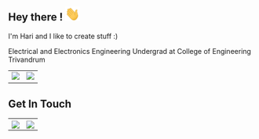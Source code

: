 ## Hey there !  <img src="https://raw.githubusercontent.com/ABSphreak/ABSphreak/master/gifs/Hi.gif" width="30px">

I'm Hari and I like to create stuff :)

Electrical and Electronics Engineering Undergrad at College of Engineering Trivandrum

<table align="center">
  <tr>
    <td>
<img src="https://github-readme-stats.vercel.app/api?username=harishnkr&show_icons=true&theme=calm&layout=compact"></td>
    <td>
<img src="https://github-readme-stats.vercel.app/api/top-langs/?username=harishnkr&layout=compact&theme=calm&hide=roff&langs_count=10"></td>
  </tr>
  </table>

## Get In Touch

<table align="center">
  <tr>
<td> <a href="https://hari2menon1234@gmail.com"><img align="center" width="25px" src="https://cdn.svarun.dev/social/gmail.svg"/></a></td>
<td> <a href="https://www.linkedin.com/in/kharishankar/"><img align="center" width="25px" src="https://cdn.svarun.dev/social/linkedin.svg"/></a></td>
  </tr>
</table>
